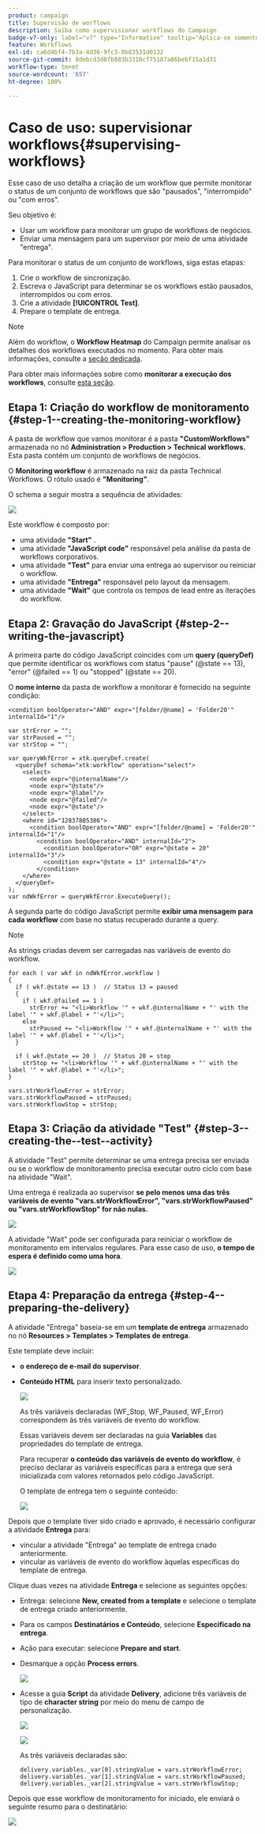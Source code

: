 ```yaml
---
product: campaign
title: Supervisão de worflows
description: Saiba como supervisionar workflows do Campaign
badge-v7-only: label="v7" type="Informative" tooltip="Aplica-se somente ao Campaign Classic v7"
feature: Workflows
exl-id: ca6d4bf4-7b3a-4d36-9fc3-0b83531d0132
source-git-commit: 8debcd3d8fb883b3316cf75187a86bebf15a1d31
workflow-type: tm+mt
source-wordcount: '657'
ht-degree: 100%

---
```


# Caso de uso: supervisionar workflows{#supervising-workflows}



Esse caso de uso detalha a criação de um workflow que permite monitorar o status de um conjunto de workflows que são &quot;pausados&quot;, &quot;interrompido&quot; ou &quot;com erros&quot;.

Seu objetivo é:

* Usar um workflow para monitorar um grupo de workflows de negócios.
* Enviar uma mensagem para um supervisor por meio de uma atividade &quot;entrega&quot;.

Para monitorar o status de um conjunto de workflows, siga estas etapas:

1. Crie o workflow de sincronização.
1. Escreva o JavaScript para determinar se os workflows estão pausados, interrompidos ou com erros.
1. Crie a atividade **[!UICONTROL Test]**.
1. Prepare o template de entrega.

>[!NOTE]
>
>Além do workflow, o **Workflow Heatmap** do Campaign permite analisar os detalhes dos workflows executados no momento. Para obter mais informações, consulte a [seção dedicada](heatmap.md).
>
>Para obter mais informações sobre como **monitorar a execução dos workflows**, consulte [esta seção](monitoring-workflow-execution.md).

## Etapa 1: Criação do workflow de monitoramento {#step-1--creating-the-monitoring-workflow}

A pasta de workflow que vamos monitorar é a pasta **&quot;CustomWorkflows&quot;** armazenada no nó **Administration > Production > Technical workflows.** Esta pasta contém um conjunto de workflows de negócios.

O **Monitoring workflow** é armazenado na raiz da pasta Technical Workflows. O rótulo usado é **&quot;Monitoring&quot;**.

O schema a seguir mostra a sequência de atividades:

![](assets/uc_monitoring_workflow_overview.png)

Este workflow é composto por:

* uma atividade **&quot;Start&quot;** .
* uma atividade **&quot;JavaScript code&quot;** responsável pela análise da pasta de workflows corporativos.
* uma atividade **&quot;Test&quot;** para enviar uma entrega ao supervisor ou reiniciar o workflow.
* uma atividade **&quot;Entrega&quot;** responsável pelo layout da mensagem.
* uma atividade **&quot;Wait&quot;** que controla os tempos de lead entre as iterações do workflow.

## Etapa 2: Gravação do JavaScript {#step-2--writing-the-javascript}

A primeira parte do código JavaScript coincides com um **query (queryDef)** que permite identificar os workflows com status &quot;pause&quot; (@state == 13), &quot;error&quot; (@failed == 1) ou &quot;stopped&quot; (@state == 20).

O **nome interno** da pasta de workflow a monitorar é fornecido na seguinte condição:

```
<condition boolOperator="AND" expr="[folder/@name] = 'Folder20'" internalId="1"/>
```

```
var strError = "";
var strPaused = "";
var strStop = "";

var queryWkfError = xtk.queryDef.create(
  <queryDef schema="xtk:workflow" operation="select">
    <select>
      <node expr="@internalName"/>
      <node expr="@state"/>
      <node expr="@label"/>
      <node expr="@failed"/>
      <node expr="@state"/>   
    </select>
    <where id="12837805386">
      <condition boolOperator="AND" expr="[folder/@name] = 'Folder20'" internalId="1"/>
        <condition boolOperator="AND" internalId="2">
          <condition boolOperator="OR" expr="@state = 20" internalId="3"/>
          <condition expr="@state = 13" internalId="4"/>
        </condition>  
    </where>
  </queryDef>
);
var ndWkfError = queryWkfError.ExecuteQuery(); 
```

A segunda parte do código JavaScript permite **exibir uma mensagem para cada workflow** com base no status recuperado durante a query.

>[!NOTE]
>
>As strings criadas devem ser carregadas nas variáveis de evento do workflow.

```
for each ( var wkf in ndWkfError.workflow ) 
{
  if ( wkf.@state == 13 )  // Status 13 = paused
  {
    if ( wkf.@failed == 1 )
      strError += "<li>Workflow '" + wkf.@internalName + "' with the label '" + wkf.@label + "'</li>";
    else
      strPaused += "<li>Workflow '" + wkf.@internalName + "' with the label '" + wkf.@label + "'</li>";
  }
  
  if ( wkf.@state == 20 )  // Status 20 = stop
    strStop += "<li>Workflow '" + wkf.@internalName + "' with the label '" + wkf.@label + "'</li>";
}

vars.strWorkflowError = strError;
vars.strWorkflowPaused = strPaused;
vars.strWorkflowStop = strStop;
```

## Etapa 3: Criação da atividade &quot;Test&quot; {#step-3--creating-the--test--activity}

A atividade &quot;Test&quot; permite determinar se uma entrega precisa ser enviada ou se o workflow de monitoramento precisa executar outro ciclo com base na atividade &quot;Wait&quot;.

Uma entrega é realizada ao supervisor **se pelo menos uma das três variáveis de evento &quot;vars.strWorkflowError&quot;, &quot;vars.strWorkflowPaused&quot; ou &quot;vars.strWorkflowStop&quot; for não nulas.**

![](assets/uc_monitoring_workflow_test.png)

A atividade &quot;Wait&quot; pode ser configurada para reiniciar o workflow de monitoramento em intervalos regulares. Para esse caso de uso, **o tempo de espera é definido como uma hora**.

![](assets/uc_monitoring_workflow_attente.png)

## Etapa 4: Preparação da entrega {#step-4--preparing-the-delivery}

A atividade &quot;Entrega&quot; baseia-se em um **template de entrega** armazenado no nó **Resources > Templates > Templates de entrega**.

Este template deve incluir:

* **o endereço de e-mail do supervisor**.
* **Conteúdo HTML** para inserir texto personalizado.

  ![](assets/uc_monitoring_workflow_variables_diffusion.png)

  As três variáveis declaradas (WF_Stop, WF_Paused, WF_Error) correspondem às três variáveis de evento do workflow.

  Essas variáveis devem ser declaradas na guia **Variables** das propriedades do template de entrega.

  Para recuperar **o conteúdo das variáveis de evento do workflow**, é preciso declarar as variáveis específicas para a entrega que será inicializada com valores retornados pelo código JavaScript.

  O template de entrega tem o seguinte conteúdo:

  ![](assets/uc_monitoring_workflow_model_diffusion.png)

Depois que o template tiver sido criado e aprovado, é necessário configurar a atividade **Entrega** para:

* vincular a atividade &quot;Entrega&quot; ao template de entrega criado anteriormente.
* vincular as variáveis de evento do workflow àquelas específicas do template de entrega.

Clique duas vezes na atividade **Entrega** e selecione as seguintes opções:

* Entrega: selecione **New, created from a template** e selecione o template de entrega criado anteriormente.
* Para os campos **Destinatários e Conteúdo**, selecione **Especificado na entrega**.
* Ação para executar: selecione **Prepare and start**.
* Desmarque a opção **Process errors**.

  ![](assets/uc_monitoring_workflow_optionmodel.png)

* Acesse a guia **Script** da atividade **Delivery**, adicione três variáveis de tipo de **character string** por meio do menu de campo de personalização.

  ![](assets/uc_monitoring_workflow_selectlinkvariables.png)

  ![](assets/uc_monitoring_workflow_linkvariables.png)

  As três variáveis declaradas são:

  ```
  delivery.variables._var[0].stringValue = vars.strWorkflowError;
  delivery.variables._var[1].stringValue = vars.strWorkflowPaused;
  delivery.variables._var[2].stringValue = vars.strWorkflowStop; 
  ```

Depois que esse workflow de monitoramento for iniciado, ele enviará o seguinte resumo para o destinatário:

![](assets/uc_monitoring_workflow_mailfinal.png)
